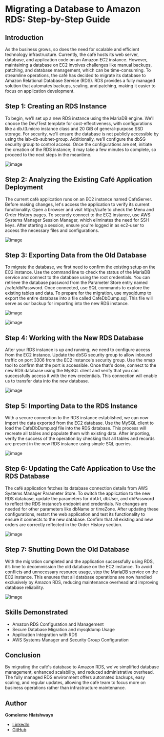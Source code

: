 # Migrating a Database to Amazon RDS: Step-by-Step Guide  

## Introduction  
As the business grows, so does the need for scalable and efficient technology infrastructure. Currently, the café hosts its web server, database, and application code on an Amazon EC2 instance. However, maintaining a database on EC2 involves challenges like manual backups, patching, and database management, which can be time-consuming. To streamline operations, the café has decided to migrate its database to Amazon Relational Database Service (RDS). RDS provides a fully managed solution that automates backups, scaling, and patching, making it easier to focus on application development.
  
## Step 1: Creating an RDS Instance
To begin, we'll set up a new RDS instance using the MariaDB engine. We'll choose the Dev/Test template for cost-effectiveness, with configurations like a db.t3.micro instance class and 20 GiB of general-purpose SSD storage. For security, we'll ensure the database is not publicly accessible by using the lab-db-subnet-group. Additionally, we'll configure the dbSG security group to control access. Once the configurations are set, initiate the creation of the RDS instance; it may take a few minutes to complete, so proceed to the next steps in the meantime.

![image](https://github.com/user-attachments/assets/41e6d38a-3bc3-4681-845a-2f9c60eb0380)


## Step 2: Analyzing the Existing Café Application Deployment
The current café application runs on an EC2 instance named CafeServer. Before making changes, let's access the application to verify its current functionality. Open a browser and visit http://<public-ip-address>/cafe to check the Menu and Order History pages. To securely connect to the EC2 instance, use AWS Systems Manager Session Manager, which eliminates the need for SSH keys. After starting a session, ensure you're logged in as ec2-user to access the necessary files and configurations.

![image](https://github.com/user-attachments/assets/d16039cf-c6a7-47dd-9615-268c9df2250c)


## Step 3: Exporting Data from the Old Database
To migrate the database, we first need to confirm the existing setup on the EC2 instance. Use the command line to check the status of the MariaDB service and connect to the database using the root credentials. You can retrieve the database password from the Parameter Store entry named /cafe/dbPassword. Once connected, use SQL commands to explore the existing tables and data. To prepare for the migration, use mysqldump to export the entire database into a file called CafeDbDump.sql. This file will serve as our backup for importing into the new RDS instance.

![image](https://github.com/user-attachments/assets/3e31e781-cbeb-4ebd-89bc-848821c58cb6)


![image](https://github.com/user-attachments/assets/09ee0b4f-3fb9-4142-a369-d738ce8a7b3b)



## Step 4: Working with the New RDS Database
After your RDS instance is up and running, we need to configure access from the EC2 instance. Update the dbSG security group to allow inbound traffic on port 3306 from the EC2 instance's security group. Use the nmap tool to confirm that the port is accessible. Once that's done, connect to the new RDS database using the MySQL client and verify that you can successfully access it with the new credentials. This connection will enable us to transfer data into the new database.

![image](https://github.com/user-attachments/assets/3cd50492-eeb2-4a1e-a2f5-60bc102a55fb)


## Step 5: Importing Data to the RDS Instance
With a secure connection to the RDS instance established, we can now import the data exported from the EC2 database. Use the MySQL client to load the CafeDbDump.sql file into the RDS database. This process will recreate all tables and populate them with existing data. After importing, verify the success of the operation by checking that all tables and records are present in the new RDS instance using simple SQL queries.

![image](https://github.com/user-attachments/assets/f960195b-f9fb-453f-a6ee-40022b89f5f3)


## Step 6: Updating the Café Application to Use the RDS Database
The café application fetches its database connection details from AWS Systems Manager Parameter Store. To switch the application to the new RDS database, update the parameters for dbUrl, dbUser, and dbPassword to reflect the RDS instance’s endpoint and credentials. No changes are needed for other parameters like dbName or timeZone. After updating these configurations, restart the web application and test its functionality to ensure it connects to the new database. Confirm that all existing and new orders are correctly reflected in the Order History section.

![image](https://github.com/user-attachments/assets/45a1bd81-f777-4706-90dc-d5dc67af96fe)


## Step 7: Shutting Down the Old Database
With the migration completed and the application successfully using RDS, it’s time to decommission the old database on the EC2 instance. To avoid conflicts and unnecessary resource usage, stop the MariaDB service on the EC2 instance. This ensures that all database operations are now handled exclusively by Amazon RDS, reducing maintenance overhead and improving database reliability.

![image](https://github.com/user-attachments/assets/329a0d27-7d83-4c95-a352-39608b1bb137)


## Skills Demonstrated  
- Amazon RDS Configuration and Management  
- Secure Database Migration and mysqldump Usage  
- Application Integration with RDS  
- AWS Systems Manager and Security Group Configuration  

## Conclusion  
By migrating the café's database to Amazon RDS, we've simplified database management, enhanced scalability, and reduced administrative overhead. The fully managed RDS environment offers automated backups, easy scaling, and regular updates, allowing the café team to focus more on business operations rather than infrastructure maintenance.  

## Author  
**Gomolemo Hlatshwayo**  
- [LinkedIn](https://www.linkedin.com/in/gomolemo-hlatshwayo-2b844522a/)  
- [GitHub](https://github.com/gomolemo-sudo)  
